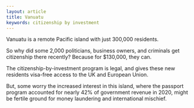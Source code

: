 ```yaml
---
layout: article
title: Vanuatu
keywords: citizenship by investment
---
```


Vanuatu is a remote Pacific island with just 300,000 residents.

So why did some 2,000 politicians, business owners, and criminals get citizenship there recently? Because for $130,000, they can.

The citizenship-by-investment program is legal, and gives these new residents visa-free access to the UK and European Union.

But, some worry the increased interest in this island, where the passport program accounted for nearly 42% of government revenue in 2020, might be fertile ground for money laundering and international mischief.
